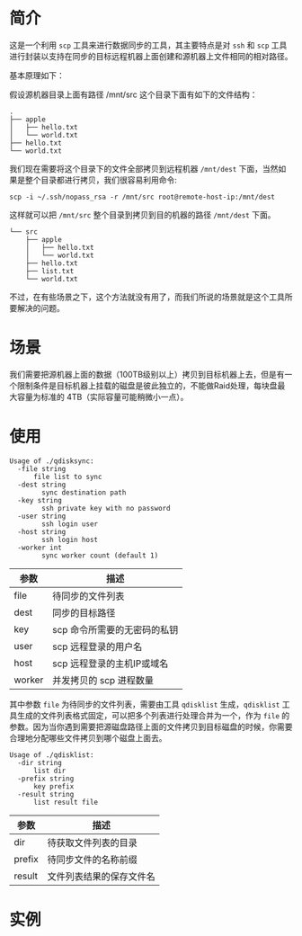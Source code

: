 # 简介

这是一个利用 `scp` 工具来进行数据同步的工具，其主要特点是对 `ssh` 和 `scp` 工具进行封装以支持在同步的目标远程机器上面创建和源机器上文件相同的相对路径。

基本原理如下：

假设源机器目录上面有路径 /mnt/src 这个目录下面有如下的文件结构：

```
.
├── apple
│   ├── hello.txt
│   └── world.txt
├── hello.txt
└── world.txt
```

我们现在需要将这个目录下的文件全部拷贝到远程机器 `/mnt/dest`  下面，当然如果是整个目录都进行拷贝，我们很容易利用命令:

```
scp -i ~/.ssh/nopass_rsa -r /mnt/src root@remote-host-ip:/mnt/dest
```

这样就可以把 `/mnt/src` 整个目录到拷贝到目的机器的路径 `/mnt/dest` 下面。

```
└── src
    ├── apple
    │   ├── hello.txt
    │   └── world.txt
    ├── hello.txt
    ├── list.txt
    └── world.txt
```

不过，在有些场景之下，这个方法就没有用了，而我们所说的场景就是这个工具所要解决的问题。

# 场景

我们需要把源机器上面的数据（100TB级别以上）拷贝到目标机器上去，但是有一个限制条件是目标机器上挂载的磁盘是彼此独立的，不能做Raid处理，每块盘最大容量为标准的 4TB（实际容量可能稍微小一点）。


# 使用

```
Usage of ./qdisksync:
  -file string
      file list to sync
  -dest string
    	sync destination path
  -key string
    	ssh private key with no password
  -user string
    	ssh login user
  -host string
		ssh login host
  -worker int
    	sync worker count (default 1)
```

|参数|描述|
|----|----|
|file|待同步的文件列表|
|dest|同步的目标路径|
|key|scp 命令所需要的无密码的私钥|
|user|scp 远程登录的用户名|
|host|scp 远程登录的主机IP或域名|
|worker|并发拷贝的 scp 进程数量|

其中参数 `file` 为待同步的文件列表，需要由工具 `qdisklist` 生成，`qdisklist` 工具生成的文件列表格式固定，可以把多个列表进行处理合并为一个，作为 `file`  的参数。因为当你遇到需要把源磁盘路径上面的文件拷贝到目标磁盘的时候，你需要合理地分配哪些文件拷贝到哪个磁盘上面去。


```
Usage of ./qdisklist:
  -dir string
      list dir
  -prefix string
      key prefix
  -result string
      list result file
```

|参数|描述|
|---|----|
|dir|待获取文件列表的目录|
|prefix|待同步文件的名称前缀|
|result|文件列表结果的保存文件名|

# 实例

